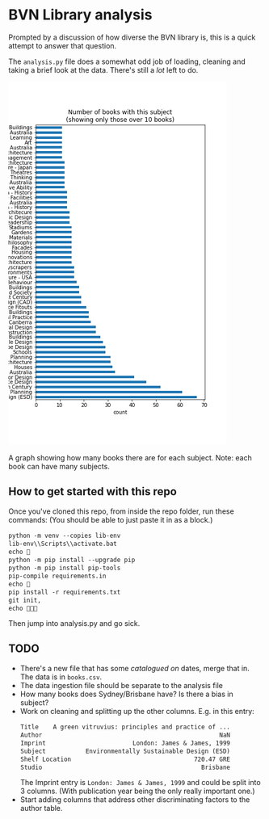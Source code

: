 # BVN Library analysis

Prompted by a discussion of how diverse the BVN library is, this is a quick attempt to answer that question.

The `analysis.py` file does a somewhat odd job of loading, cleaning and taking a brief look at the data. There's still a _lot_ left to do.

![A graph showing how many books there are for each subject](plots/subjects.png)

A graph showing how many books there are for each subject. Note: each book can have many subjects.

## How to get started with this repo

Once you've cloned this repo, from inside the repo folder, run these commands:   (You should be able to just paste it in as a block.)

```
python -m venv --copies lib-env
lib-env\\Scripts\\activate.bat
echo 🚪
python -m pip install --upgrade pip
python -m pip install pip-tools
pip-compile requirements.in
echo 🚀
pip install -r requirements.txt
git init,
echo 🍟🍟🍟
```

Then jump into analysis.py and go sick. 

## TODO

* There's a new file that has some _catalogued on_ dates, merge that in. The data is in `books.csv`.
* The data ingestion file should be separate to the analysis file
* How many books does Sydney/Brisbane have? Is there a bias in subject?
* Work on cleaning and splitting up the other columns. E.g. in this entry:
    ```
    Title    A green vitruvius: principles and practice of ...
    Author                                                 NaN
    Imprint                        London: James & James, 1999
    Subject           Environmentally Sustainable Design (ESD)
    Shelf Location                                  720.47 GRE
    Studio                                            Brisbane
    ```
    The Imprint entry is `London: James & James, 1999` and could be split into 3 columns. (With publication year being the only really important one.)
* Start adding columns that address other discriminating factors to the author table.

